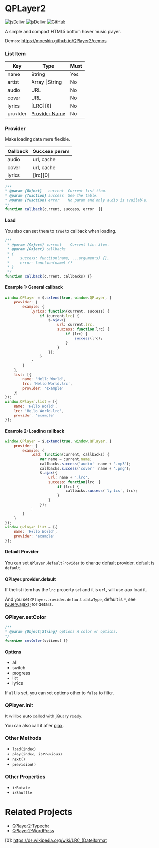 # QPLayer2

[![jsDelivr](https://img.shields.io/jsdelivr/gh/hm/moeshin/QPlayer2?style=flat-square)](https://www.jsdelivr.com/package/gh/moeshin/QPlayer2)
[![jsDelivr](https://img.shields.io/github/v/release/moeshin/QPlayer2?style=flat-square)](https://github.com/moeshin/QPlayer2/releases/latest)
[![GitHub](https://img.shields.io/github/license/moeshin/QPlayer2?style=flat-square)](https://github.com/moeshin/QPlayer2/blob/master/LICENSE)

A simple and compact HTML5 bottom hover music player.

Demos: https://moeshin.github.io/QPlayer2/demos

<!--more-->

### List Item

| Key       | Type                       | Must |
| --------- | -------------------------- | ---- |
| name      | String                     | Yes  |
| artist    | Array &#124; String        | No   |
| audio     | URL                        | No   |
| cover     | URL                        | No   |
| lyrics    | [LRC][0]                   | No   |
| provider  | [Provider Name](#Provider) | No   |

### Provider

Make loading data more flexible.

| Callback  | Success param |
| --------- | ------------- |
| audio     | url, cache    |
| cover     | url, cache    |
| lyrics    | [lrc][0]         |

 ```js
/**
 * @param {Object}   current  Current list item.
 * @param {function} success  See the table.
 * @param {function} error    No param and only audio is available.
 */
function callback(current, success, error) {}
 ```

#### Load

You also can set them to `true` to callback when loading.

```js
/**
 * @param {Object} current    Current list item.
 * @param {Object} callbacks
 * {
 *     success: function(name, ...arguments) {},
 *     error: function(name) {}
 * }
 */
function callback(current, callbacks) {}
```

#### Example 1: General callback

```js
window.QPlayer = $.extend(true, window.QPlayer, {
    provider: {
        example: {
            lyrics: function(current, success) {
                if (current.lrc) {
                    $.ajax({
                        url: current.lrc,
                        success: function(lrc) {
                            if (lrc) {
                                success(lrc);
                            }
                        }
                    });
                }
            }
        }
    },
    list: [{
        name: 'Hello World',
        lrc: 'Hello World.lrc',
        provider: 'example'
    }]
});
window.QPlayer.list = [{
    name: 'Hello World',
    lrc: 'Hello World.lrc',
    provider: 'example'
}];
```

#### Example 2: Loading callback

```js
window.QPlayer = $.extend(true, window.QPlayer, {
    provider: {
        example: {
            load: function(current, callbacks) {
                var name = current.name;
                callbacks.success('audio', name + '.mp3');
                callbacks.success('cover', name + '.png');
                $.ajax({
                    url: name + '.lrc',
                    success: function(lrc) {
                        if (lrc) {
                            callbacks.success('lyrics', lrc);
                        }
                    }
                });
            }
        }
    }
});
window.QPlayer.list = [{
    name: 'Hello World',
    provider: 'example'
}];
```

#### Default Provider

You can set `QPlayer.defaultProvider` to change default provider, default is `default`.

#### QPlayer.provider.default

If the list item has the `lrc` property set and it is `url`, will use ajax load it.

And you set `QPlayer.provider.default.dataType`, default is `*`, see [jQuery.ajax()](https://api.jquery.com/jQuery.ajax/) for details.

### QPlayer.setColor

```js
/**
* @param {Object|String} options A color or options.
*/
function setColor(options) {}
```

#### Options
 
* all
* switch
* progress
* list
* lyrics

If `all` is set, you can set options other to `false` to filter.

### QPlayer.init

It will be auto called with jQuery ready.

You can also call it after [pjax](https://github.com/defunkt/jquery-pjax).


### Other Methods

* `load(index)`
* `play(index, isPrevious)`
* `next()`
* `prevision()`

### Other Properties

* `isRotate`
* `isShuffle`

# Related Projects

* [QPlayer2-Typecho](https://github.com/moeshin/QPlayer2-Typecho)
* [QPlayer2-WordPress](https://github.com/moeshin/QPlayer2-WordPress)


[0]: https://de.wikipedia.org/wiki/LRC_(Dateiformat
